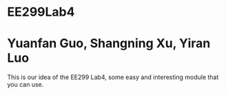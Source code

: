 # EE299Lab4
# Yuanfan Guo, Shangning Xu, Yiran Luo

This is our idea of the EE299 Lab4, some easy and interesting module that you can use.
